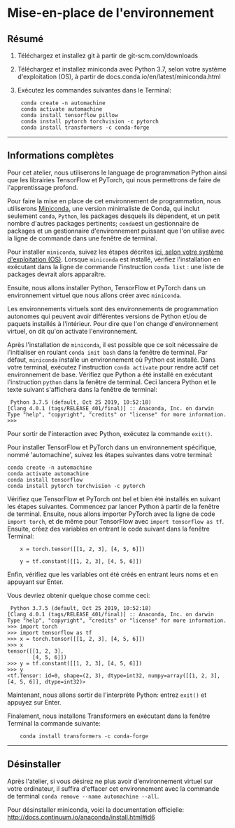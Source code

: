 
# Mise-en-place de l'environnement

## Résumé

1. Téléchargez et installez git à partir de git-scm.com/downloads
2. Téléchargez et installez miniconda avec Python 3.7, selon votre système d'exploitation (OS), à partir de docs.conda.io/en/latest/miniconda.html  
3. Exécutez les commandes suivantes dans le Terminal:

        conda create -n automachine
        conda activate automachine
        conda install tensorflow pillow
        conda install pytorch torchvision -c pytorch    
        conda install transformers -c conda-forge

---

## Informations complètes

Pour cet atelier, nous utiliserons le language de programmation Python ainsi que les librairies TensorFlow et PyTorch, qui nous permettrons de faire de l'apprentissage profond.

Pour faire la mise en place de cet environnement de programmation, nous utiliserons [Miniconda](https://docs.conda.io/projects/conda/en/latest/glossary.html#miniconda-glossary), une version minimaliste de Conda, qui inclut seulement `conda`, `Python`, les packages desquels ils dépendent, et un petit nombre d'autres packages pertinents; `conda`est un gestionnaire de packages et un gestionnaire d'environnement puissant que l'on utilise avec la ligne de commande dans une fenêtre de terminal.

Pour installer `miniconda`, suivez les étapes décrites [ici, selon votre système d'exploitation (OS)](https://docs.conda.io/en/latest/miniconda.html). Lorsque `miniconda` est installé, vérifiez l'installation en exécutant dans la ligne de commande l'instruction `conda list` : une liste de packages devrait alors apparaître.

Ensuite, nous allons installer Python, TensorFlow et PyTorch dans un environnement virtuel que nous allons créer avec `miniconda`.

Les environnements virtuels sont des environnements de programmation autonomes qui peuvent avoir différentes versions de Python et/ou de paquets installés à l'intérieur. Pour dire que l'on change d'environnement virtuel, on dit qu'on activate l'environnement.

Après l'installation de `miniconda`, il est possible que ce soit nécessaire de l'initialiser en roulant `conda init bash` dans la fenêtre de terminal. Par défaut, `miniconda` installe un environnement où Python est installé. Dans votre terminal, exécutez l'instruction `conda activate` pour rendre actif cet environnement de base. Vérifiez que Python a été installé en exécutant l'instruction `python` dans la fenêtre de terminal. Ceci lancera Python et le texte suivant s'affichera dans la fenêtre de terminal:

```
 Python 3.7.5 (default, Oct 25 2019, 10:52:18) 
[Clang 4.0.1 (tags/RELEASE_401/final)] :: Anaconda, Inc. on darwin
Type "help", "copyright", "credits" or "license" for more information.
>>> 
```

Pour sortir de l'interaction avec Python, exécutez la commande `exit()`.

Pour installer TensorFlow et PyTorch dans un environnement spécifique, nommé 'automachine', suivez les étapes suivantes dans votre terminal:

```
conda create -n automachine
conda activate automachine
conda install tensorflow
conda install pytorch torchvision -c pytorch
```

Vérifiez que TensorFlow et PyTorch ont bel et bien été installés en suivant les étapes suivantes. Commencez par lancer Python à partir de la fenêtre de terminal. Ensuite, nous allons importer PyTorch avec la ligne de code `import torch`, et de même pour TensorFlow avec `import tensorflow as tf`. Ensuite, créez des variables en entrant le code suivant dans la fenêtre Terminal:

        x = torch.tensor([[1, 2, 3], [4, 5, 6]])

        y = tf.constant([[1, 2, 3], [4, 5, 6]])   


Enfin, vérifiez que les variables ont été créés en entrant leurs noms et en appuyant sur Enter.

Vous devriez obtenir quelque chose comme ceci:

```
 Python 3.7.5 (default, Oct 25 2019, 10:52:18) 
[Clang 4.0.1 (tags/RELEASE_401/final)] :: Anaconda, Inc. on darwin
Type "help", "copyright", "credits" or "license" for more information.
>>> import torch
>>> import tensorflow as tf
>>> x = torch.tensor([[1, 2, 3], [4, 5, 6]])
>>> x
tensor([[1, 2, 3],
        [4, 5, 6]])
>>> y = tf.constant([[1, 2, 3], [4, 5, 6]])
>>> y
<tf.Tensor: id=0, shape=(2, 3), dtype=int32, numpy=array([[1, 2, 3],[4, 5, 6]], dtype=int32)>
```

Maintenant, nous allons sortir de l'interprète Python: entrez `exit()` et appuyez sur Enter.

Finalement, nous installons Transformers en exécutant dans la fenêtre Terminal la commande suivante:

        conda install transformers -c conda-forge

---
## Désinstaller

Après l'atelier, si vous désirez ne plus avoir d'environnement virtuel sur votre ordinateur, il suffira d'effacer cet environnement avec la commande de terminal  `conda remove --name automachine --all`.

Pour désinstaller miniconda, voici la documentation officielle: http://docs.continuum.io/anaconda/install.html#id6


